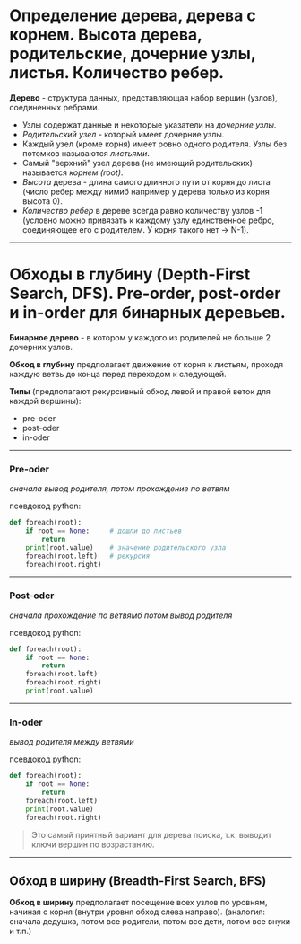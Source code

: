 # **Определение дерева, дерева с корнем. Высота дерева, родительские, дочерние узлы, листья. Количество ребер.**

**Дерево** - структура данных, представляющая набор вершин (узлов), соединенных ребрами.

- Узлы содержат данные и некоторые указатели на *дочерние узлы*.
- *Родительский узел* - который имеет дочерние узлы.
- Каждый узел (кроме корня) имеет ровно одного родителя. Узлы без потомков называются *листьями*. 
- Самый "верхний" узел дерева (не имеющий родительских) называется *корнем (root)*.
- *Высота* дерева - длина самого длинного пути от корня до листа (число ребер между нимиб например у дерева только из корня высота 0).
- *Количество ребер* в дереве всегда равно количеству узлов -1 (условно можно привязать к каждому узлу единственное ребро, соединяющее его с родителем. У корня такого нет -> N-1).

---

# **Обходы в глубину (Depth-First Search, DFS). Pre-order, post-order и in-order для бинарных деревьев.**

**Бинарное дерево** - в котором у каждого из родителей не больше 2 дочерних узлов.

**Обход в глубину** предполагает движение от корня к листьям, проходя каждую ветвь до конца перед переходом к следующей.

**Типы** (предполагают рекурсивный обход левой и правой веток для каждой вершины):

- pre-oder
- post-oder
- in-oder

---
### **Pre-oder**

*сначала вывод родителя, потом прохождение по ветвям*

псевдокод python:
```python
def foreach(root):
    if root == None:     # дошли до листьев
        return
    print(root.value)    # значение родительского узла
    foreach(root.left)   # рекурсия
    foreach(root.right)
```

---
### **Post-oder**

*сначала прохождение по ветвямб потом вывод родителя*

псевдокод python:
```python
def foreach(root):
    if root == None:
        return
    foreach(root.left)
    foreach(root.right)
    print(root.value)
```

---
### **In-oder**

*вывод родителя между ветвями*

псевдокод python:
```python
def foreach(root):
    if root == None:
        return
    foreach(root.left)
    print(root.value)
    foreach(root.right)
```
> Это самый приятный вариант для дерева поиска, т.к. выводит ключи вершин по возрастанию.

---
## **Обход в ширину (Breadth-First Search, BFS)**

**Обход в ширину** предполагает посещение всех узлов по уровням, начиная с корня (внутри уровня обход слева направо).
(аналогия: сначала дедушка, потом все родители, потом все дети, потом все внуки и т.п.)